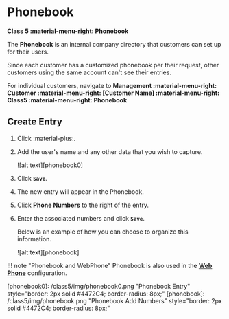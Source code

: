 # Phonebook

**Class 5 :material-menu-right: Phonebook**

The **Phonebook** is an internal company directory that customers can set up for their users.

Since each customer has a customized phonebook per their request, other customers using the same account can't see their entries.

For individual customers, navigate to **Management :material-menu-right: Customer :material-menu-right: [Customer Name] :material-menu-right: Class5 :material-menu-right: Phonebook**

## Create Entry

1. Click :material-plus:.
2. Add the user's name and any other data that you wish to capture.

    ![alt text][phonebook0]

3. Click **`Save`**.
4. The new entry will appear in the Phonebook.
5. Click **Phone Numbers** to the right of the entry.
6. Enter the associated numbers and click **`Save`**.

    Below is an example of how you can choose to organize this information.

    ![alt text][phonebook]

!!! note "Phonebook and WebPhone"
    Phonebook is also used in the [**Web Phone**](https://docs.connexcs.com/webphone/) configuration.

[phonebook0]: /class5/img/phonebook0.png "Phonebook Entry" style="border: 2px solid #4472C4; border-radius: 8px;"
[phonebook]: /class5/img/phonebook.png "Phonebook Add Numbers" style="border: 2px solid #4472C4; border-radius: 8px;"
